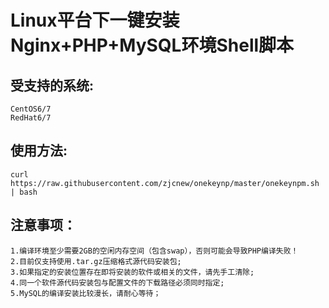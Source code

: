 Linux平台下一键安装Nginx+PHP+MySQL环境Shell脚本
========

受支持的系统:
----
	CentOS6/7
	RedHat6/7	

使用方法:
----
	curl https://raw.githubusercontent.com/zjcnew/onekeynp/master/onekeynpm.sh | bash

注意事项：
----
	1.编译环境至少需要2GB的空闲内存空间（包含swap），否则可能会导致PHP编译失败！
	2.目前仅支持使用.tar.gz压缩格式源代码安装包;
	3.如果指定的安装位置存在即将安装的软件或相关的文件，请先手工清除;
	4.同一个软件源代码安装包与配置文件的下载路径必须同时指定;
	5.MySQL的编译安装比较漫长，请耐心等待；
